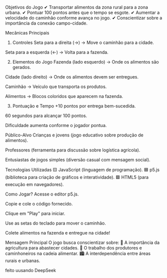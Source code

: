 Objetivos do Jogo
✔ Transportar alimentos da zona rural para a zona urbana.
✔ Pontuar 100 pontos antes que o tempo se esgote.
✔ Aumentar a velocidade do caminhão conforme avança no jogo.
✔ Conscientizar sobre a importância da conexão campo-cidade.

Mecânicas Principais
1. Controles
Seta para a direita (→) → Move o caminhão para a cidade.

Seta para a esquerda (←) → Volta para a fazenda.

2. Elementos do Jogo
Fazenda (lado esquerdo) → Onde os alimentos são gerados.

Cidade (lado direito) → Onde os alimentos devem ser entregues.

Caminhão → Veículo que transporta os produtos.

Alimentos → Blocos coloridos que aparecem na fazenda.

3. Pontuação e Tempo
+10 pontos por entrega bem-sucedida.

60 segundos para alcançar 100 pontos.

Dificuldade aumenta conforme o jogador pontua.

Público-Alvo
Crianças e jovens (jogo educativo sobre produção de alimentos).

Professores (ferramenta para discussão sobre logística agrícola).

Entusiastas de jogos simples (diversão casual com mensagem social).

Tecnologias Utilizadas
🟨 JavaScript (linguagem de programação).
🟦 p5.js (biblioteca para criação de gráficos e interatividade).
🟩 HTML5 (para execução em navegadores).

Como Jogar?
Acesse o editor p5.js.

Copie e cole o código fornecido.

Clique em "Play" para iniciar.

Use as setas do teclado para mover o caminhão.

Colete alimentos na fazenda e entregue na cidade!

Mensagem Principal
O jogo busca conscientizar sobre:
🌾 A importância da agricultura para abastecer cidades.
🚚 O trabalho dos produtores e caminhoneiros na cadeia alimentar.
🏙️ A interdependência entre áreas rurais e urbanas.

feito uusando DeepSeek
